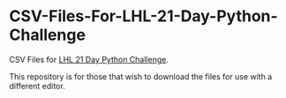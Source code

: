 # CSV-Files-For-LHL-21-Day-Python-Challenge

CSV Files for [LHL 21 Day Python Challenge](https://data-challenge.lighthouselabs.ca/start).

This repository is for those that wish to download the files for use with a different editor.
